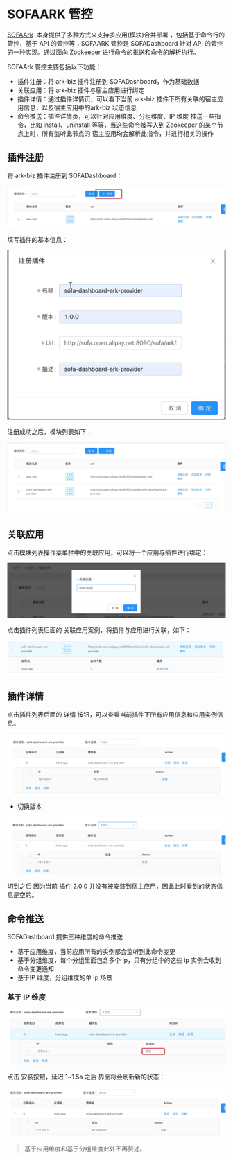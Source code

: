 # SOFAARK 管控

[SOFAArk](https://www.sofastack.tech/sofa-boot/docs/sofa-ark-readme)  本身提供了多种方式来支持多应用(模块)合并部署 ，包括基于命令行的管控，基于 API 的管控等；SOFAARK 管控是 SOFADashboard 针对 API 的管控的一种实现。通过面向 Zookeeper 进行命令的推送和命令的解析执行。

SOFAArk 管控主要包括以下功能：

* 插件注册：将 ark-biz 插件注册到 SOFADashboard，作为基础数据
* 关联应用：将 ark-biz 插件与宿主应用进行绑定
* 插件详情：通过插件详情页，可以看下当前 ark-biz 插件下所有关联的宿主应用信息，以及宿主应用中的ark-biz 状态信息
* 命令推送：插件详情页，可以针对应用维度、分组维度、IP 维度 推送一些指令，比如 install、uninstall 等等，当这些命令被写入到 Zookeeper 的某个节点上时，所有监听此节点的 宿主应用均会解析此指令，并进行相关的操作

## 插件注册

将 ark-biz 插件注册到 SOFADashboard：

![ark-console.png](./resources/ark-console.png)

填写插件的基本信息：

![image.png](./resources/ark-registry.png)

注册成功之后，模块列表如下：

![image.png](./resources/ark-registry-success.png)

## 关联应用

点击模块列表操作菜单栏中的关联应用，可以将一个应用与插件进行绑定：

![image.png](./resources/ark-relation-app.png)

点击插件列表后面的 关联应用案例，将插件与应用进行关联，如下：

![image.png](./resources/ark-relation-success.png)

## 插件详情

点击插件列表后面的 详情 按钮，可以查看当前插件下所有应用信息和应用实例信息。

![image.png](./resources/ark-plugin-detail-one.png)

* 切换版本

![image.png](./resources/ark-plugin-detail-two.png)

切到之后 因为当前 插件 2.0.0 并没有被安装到宿主应用，因此此时看到的状态信息是空的。

## 命令推送

SOFADashboard 提供三种维度的命令推送

* 基于应用维度，当前应用所有的实例都会监听到此命令变更
* 基于分组维度，每个分组里面包含多个 ip，只有分组中的这些 ip 实例会收到命令变更通知
* 基于IP 维度，分组维度的单 ip 场景

### 基于 IP 维度

![image.png](./resources/ark-command-push.png)

点击 安装按钮，延迟 1~1.5s 之后 界面将会刷新新的状态：

![image.png](./resources/ark-command-push-result.png)

> 基于应用维度和基于分组维度此处不再赘述。

